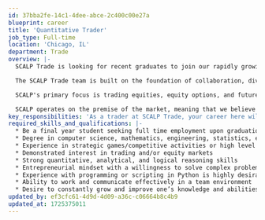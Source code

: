 ```yaml
---
id: 37bba2fe-14c1-4dee-abce-2c400c00e27a
blueprint: career
title: 'Quantitative Trader'
job_type: Full-time
location: 'Chicago, IL'
department: Trade
overview: |-
  SCALP Trade is looking for recent graduates to join our rapidly growing trading team in Chicago. We are hiring smart, competitive, and highly analytical individuals. The ideal candidate would have strong accomplishments in areas outside of trading, yet come in with an open mind and a passion for financial markets. We’re looking for someone who not only has great ideas, but can execute and turn those ideas into tangible results.

  The SCALP Trade team is built on the foundation of collaboration, diversity and innovation. We value critical thinkers, who are adapt at deep problem solving, and can endure a fast paced environment. We embrace individuals with grit, self-motivation, and those with the desire to experience and tackle the most difficult obstacles.

  SCALP's primary focus is trading equities, equity options, and futures. We aim to better the market through tighter spreads, and providing liquidity to all market participants.

  SCALP operates on the premise of the market, meaning that we believe in the creation of jobs, and capital formation through a well regulated capital market structure. This belief helps to drive our design, implementation and execution of our trading decisions.
key_responsibilities: 'As a trader at SCALP Trade, your career here will begin with a 6 to 8 week training program where you will learn all of the fundamentals of options theory in the classroom while getting live trading experience on the desk. Once your training is completed you will join the automated trading team and participate in all aspects of the firm’s algorithmic trading strategies. You will work with our team of traders and engineers to improve and optimize current strategies while leveraging your knowledge in the development of new strategies. From the very beginning your input and decisions will positively impact the firm’s strategies and direction. As you grow into the position, your achievements will present the opportunity for more responsibility and success in your career at SCALP Trade.'
required_skills_and_qualifications: |-
  * Be a final year student seeking full time employment upon graduation (minimum of a Bachelor’s)
  * Degree in computer science, mathematics, engineering, statistics, economics, finance or other relevant field is preferred.
  * Experience in strategic games/competitive activities or high level of skill in other pursuits 
  * Demonstrated interest in trading and/or equity markets 
  * Strong quantitative, analytical, and logical reasoning skills 
  * Entrepreneurial mindset with a willingness to solve complex problems 
  * Experience with programming or scripting in Python is highly desirable 
  * Ability to work and communicate effectively in a team environment 
  * Desire to constantly grow and improve one’s knowledge and abilities
updated_by: ef3cfc61-4d9d-4d09-a36c-c06664b8c4b9
updated_at: 1725375011
---
```

